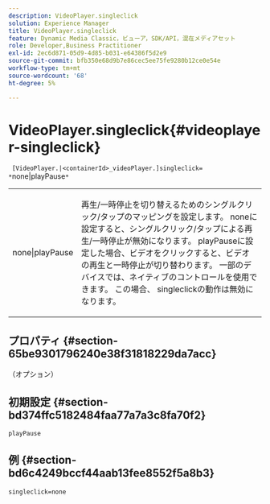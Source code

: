 ```yaml
---
description: VideoPlayer.singleclick
solution: Experience Manager
title: VideoPlayer.singleclick
feature: Dynamic Media Classic，ビューア，SDK/API，混在メディアセット
role: Developer,Business Practitioner
exl-id: 2ec6d871-05d9-4d85-b031-e64386f5d2e9
source-git-commit: bfb350e68d9b7e86cec5ee75fe9280b12ce0e54e
workflow-type: tm+mt
source-wordcount: '68'
ht-degree: 5%

---
```


# VideoPlayer.singleclick{#videoplayer-singleclick}

` [VideoPlayer.|<containerId>_videoPlayer.]singleclick= *`none|playPause`*`

<table id="table_53A26E1617CB411B9586203CB9AA1AB2"> 
 <tbody> 
  <tr> 
   <td colname="col1"> <p> <span class="codeph"> <span class="varname"> none|playPause</span> </span> </p> </td> 
   <td colname="col2"> <p> 再生/一時停止を切り替えるためのシングルクリック/タップのマッピングを設定します。 <span class="codeph"> none</span>に設定すると、シングルクリック/タップによる再生/一時停止が無効になります。 <span class="codeph"> playPause</span>に設定した場合、ビデオをクリックすると、ビデオの再生と一時停止が切り替わります。 一部のデバイスでは、ネイティブのコントロールを使用できます。 この場合、 <span class="codeph"> singleclick</span>の動作は無効になります。 </p> </td> 
  </tr> 
 </tbody> 
</table>

## プロパティ {#section-65be9301796240e38f31818229da7acc}

（オプション）

## 初期設定 {#section-bd374ffc5182484faa77a7a3c8fa70f2}

`playPause`

## 例 {#section-bd6c4249bccf44aab13fee8552f5a8b3}

`singleclick=none`

